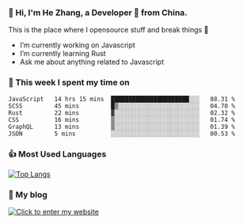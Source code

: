 ### 👋 Hi, I'm He Zhang, a Developer 🚀 from China.

This is the place where I opensource stuff and break things :rofl:

- I’m currently working on Javascript
- I’m currently learning Rust
- Ask me about anything related to Javascript

### 💪 This week I spent my time on 
<!--START_SECTION:waka-->

```text
JavaScript   14 hrs 15 mins  ██████████████████████░░░   88.31 %
SCSS         45 mins         █▒░░░░░░░░░░░░░░░░░░░░░░░   04.70 %
Rust         22 mins         ▓░░░░░░░░░░░░░░░░░░░░░░░░   02.32 %
CSS          16 mins         ▒░░░░░░░░░░░░░░░░░░░░░░░░   01.74 %
GraphQL      13 mins         ▒░░░░░░░░░░░░░░░░░░░░░░░░   01.39 %
JSON         5 mins          ░░░░░░░░░░░░░░░░░░░░░░░░░   00.53 %
```

<!--END_SECTION:waka-->

### 👍 Most Used Languages
[![Top Langs](https://github-readme-stats.vercel.app/api/top-langs/?username=zhanghecool&layout=compact)](https://zhanghe.cool)

### 🌈 My blog 
[![Click to enter my website](https://cdn.jsdelivr.net/gh/zhanghecool/assets/images/gif/zhanghecools.gif)](https://zhanghe.cool)
